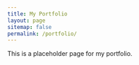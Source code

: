 ```yaml
---
title: My Portfolio
layout: page
sitemap: false 
permalink: /portfolio/
---
```


This is a placeholder page for my portfolio.


